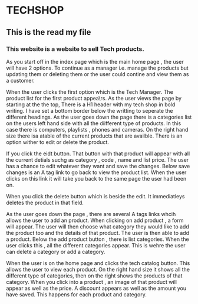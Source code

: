 # TECHSHOP

## This is the read my file

### This website is a website to sell Tech products.

As you start off in the index page which is the main home page , the user will have 2 options.
To continue as a manager i.e. manage the products but updating them or deleting them or the user could contine and view them as a customer. 

When the user clicks the first option which is the Tech Manager. The product list for the first product appea\rs. As the user views the page by starting at the the top, There is a H1 header with my tech shop in bold writing. I have set a bottom border below the writting to seperate the different headings.
As the user goes down the page there is a categories list on the users left hand side with all the diifferent type of products. In this case there is computers, playlists , phones and cameras.
On the right hand size there isa  atable of the current products that are availble. There is an option wither to edit or delete the product.

If you click the eidt button. That button with that product will appear with all the current detials suchg as category , code , name and list price. The user has a chance to edit whatever they want and save the changes.
Below save changes is an A tag link to go back to view the product list. When the user clicks on this link it will take you back to the same page the user had been on.

When you click the delete button which is beside the edit. It immediatleys deletes the product in that field. 

As the user goes down the page , there are several A tags links whcih allows the user to add an product. When clicking on add product , a form will appear. The user will then choose what category they would like to add the product too and the details of that product. The user is then able to add a product. 
Below the add product button , there is list categories. When the user clicks this , all the different categories appear. This is wehre the user can delete a category or add a category.


When the user is on the home page and clicks the tech catalog button. This allows the user to view each product.
On the right hand size it shows all the different type of categories, then on the right shows the products of that category. When you click into a product , an image of that product will appear as well as the price. A discount appears as well as the amount you have saved. This happens for each product and category.
